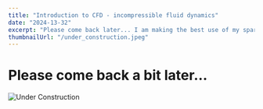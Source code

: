 ```yaml
---
title: "Introduction to CFD - incompressible fluid dynamics"
date: "2024-13-32"
excerpt: "Please come back later... I am making the best use of my spare time on this..."
thumbnailUrl: "/under_construction.jpeg"
---
```


# Please come back a bit later...
![Under Construction](/under_construction.jpeg "width=500")